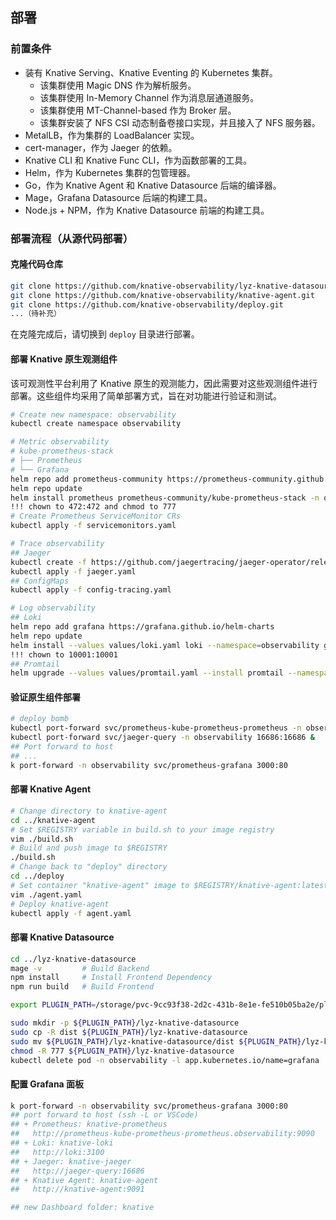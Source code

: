 ## 部署

### 前置条件

* 装有 Knative Serving、Knative Eventing 的 Kubernetes 集群。
  * 该集群使用 Magic DNS 作为解析服务。
  * 该集群使用 In-Memory Channel 作为消息层通道服务。
  * 该集群使用 MT-Channel-based 作为 Broker 层。
  * 该集群安装了 NFS CSI 动态制备卷接口实现，并且接入了 NFS 服务器。
* MetalLB，作为集群的 LoadBalancer 实现。
* cert-manager，作为 Jaeger 的依赖。
* Knative CLI 和 Knative Func CLI，作为函数部署的工具。
* Helm，作为 Kubernetes 集群的包管理器。
* Go，作为 Knative Agent 和 Knative Datasource 后端的编译器。
* Mage，Grafana Datasource 后端的构建工具。
* Node.js + NPM，作为 Knative Datasource 前端的构建工具。

### 部署流程（从源代码部署）

#### 克隆代码仓库

```bash
git clone https://github.com/knative-observability/lyz-knative-datasource.git
git clone https://github.com/knative-observability/knative-agent.git
git clone https://github.com/knative-observability/deploy.git
...（待补充）
```

在克隆完成后，请切换到 `deploy` 目录进行部署。

#### 部署 Knative 原生观测组件

该可观测性平台利用了 Knative 原生的观测能力，因此需要对这些观测组件进行部署。这些组件均采用了简单部署方式，旨在对功能进行验证和测试。

```bash
# Create new namespace: observability
kubectl create namespace observability

# Metric observability
# kube-prometheus-stack
# ├── Prometheus
# └── Grafana
helm repo add prometheus-community https://prometheus-community.github.io/helm-charts
helm repo update
helm install prometheus prometheus-community/kube-prometheus-stack -n observability -f values/kube-prometheus-stack.yaml
!!! chown to 472:472 and chmod to 777
# Create Prometheus ServiceMonitor CRs
kubectl apply -f servicemonitors.yaml

# Trace observability
## Jaeger
kubectl create -f https://github.com/jaegertracing/jaeger-operator/releases/download/v1.56.0/jaeger-operator.yaml -n observability
kubectl apply -f jaeger.yaml
## ConfigMaps
kubectl apply -f config-tracing.yaml

# Log observability
## Loki
helm repo add grafana https://grafana.github.io/helm-charts
helm repo update
helm install --values values/loki.yaml loki --namespace=observability grafana/loki
!!! chown to 10001:10001
## Promtail
helm upgrade --values values/promtail.yaml --install promtail --namespace=observability grafana/promtail
```

#### 验证原生组件部署

```bash
# deploy bomb
kubectl port-forward svc/prometheus-kube-prometheus-prometheus -n observability 9090:9090 &
kubectl port-forward svc/jaeger-query -n observability 16686:16686 &
## Port forward to host
## ...
k port-forward -n observability svc/prometheus-grafana 3000:80
```



#### 部署 Knative Agent

```bash
# Change directory to knative-agent
cd ../knative-agent
# Set $REGISTRY variable in build.sh to your image registry
vim ./build.sh
# Build and push image to $REGISTRY
./build.sh
# Change back to "deploy" directory
cd ../deploy
# Set container "knative-agent" image to $REGISTRY/knative-agent:latest
vim ./agent.yaml
# Deploy knative-agent
kubectl apply -f agent.yaml
```

#### 部署 Knative Datasource

```bash
cd ../lyz-knative-datasource
mage -v			# Build Backend
npm install		# Install Frontend Dependency
npm run build	# Build Frontend

export PLUGIN_PATH=/storage/pvc-9cc93f38-2d2c-431b-8e1e-fe510b05ba2e/plugins

sudo mkdir -p ${PLUGIN_PATH}/lyz-knative-datasource
sudo cp -R dist ${PLUGIN_PATH}/lyz-knative-datasource
sudo mv ${PLUGIN_PATH}/lyz-knative-datasource/dist ${PLUGIN_PATH}/lyz-knative-datasource/lyz-knative-datasource
chmod -R 777 ${PLUGIN_PATH}/lyz-knative-datasource
kubectl delete pod -n observability -l app.kubernetes.io/name=grafana
```

#### 配置 Grafana 面板

```bash
k port-forward -n observability svc/prometheus-grafana 3000:80
## port forward to host (ssh -L or VSCode)
## + Prometheus: knative-prometheus
##   http://prometheus-kube-prometheus-prometheus.observability:9090
## + Loki: knative-loki
##   http://loki:3100
## + Jaeger: knative-jaeger
##   http://jaeger-query:16686
## + Knative Agent: knative-agent
##   http://knative-agent:9091

## new Dashboard folder: knative

```

